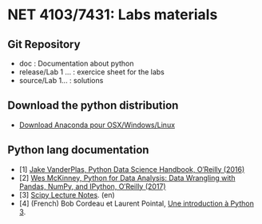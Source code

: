 # NET 4103/7431: Labs materials

## Git Repository
* doc : Documentation about python 
* release/Lab 1 ... : exercice sheet for the labs 
* source/Lab 1... : solutions


## Download the python distribution 
* [Download Anaconda pour OSX/Windows/Linux](https://www.anaconda.com/download/)


## Python lang documentation 
* [1] [Jake VanderPlas, Python Data Science Handbook,  O′Reilly  (2016)](https://jakevdp.github.io/PythonDataScienceHandbook/)
* [2] [Wes McKinney, Python for Data Analysis: Data Wrangling with Pandas, NumPy, and IPython, O′Reilly (2017)](https://bedford-computing.co.uk/learning/wp-content/uploads/2015/10/Python-for-Data-Analysis.pdf)
* [3] [Scipy Lecture Notes](http://www.scipy-lectures.org/). (en)
* [4] (French) Bob Cordeau et Laurent Pointal, [Une introduction à Python 3](http://hebergement.u-psud.fr/iut-orsay/Pedagogie/MPHY/Python/courspython3.pdf).
